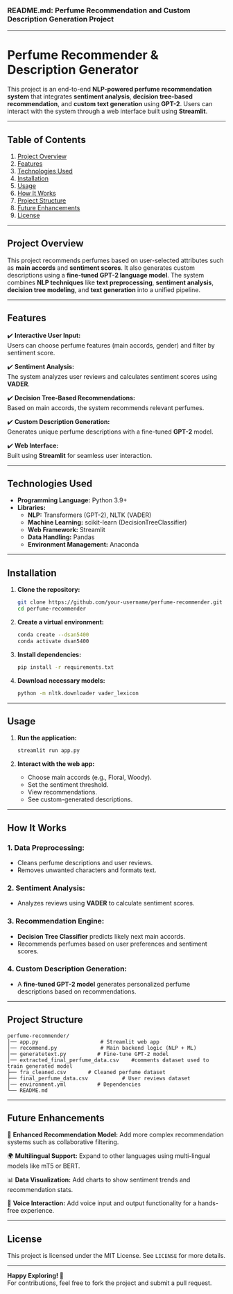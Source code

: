 ### **README.md: Perfume Recommendation and Custom Description Generation Project**  

---

# **Perfume Recommender & Description Generator**  
This project is an end-to-end **NLP-powered perfume recommendation system** that integrates **sentiment analysis**, **decision tree-based recommendation**, and **custom text generation** using **GPT-2**. Users can interact with the system through a web interface built using **Streamlit**.

---

## **Table of Contents**  

1. [Project Overview](#project-overview)  
2. [Features](#features)  
3. [Technologies Used](#technologies-used)  
4. [Installation](#installation)  
5. [Usage](#usage)  
6. [How It Works](#how-it-works)  
7. [Project Structure](#project-structure)  
8. [Future Enhancements](#future-enhancements)  
9. [License](#license)  

---

## **Project Overview**  

This project recommends perfumes based on user-selected attributes such as **main accords** and **sentiment scores**. It also generates custom descriptions using a **fine-tuned GPT-2 language model**. The system combines **NLP techniques** like **text preprocessing**, **sentiment analysis**, **decision tree modeling**, and **text generation** into a unified pipeline.

---

## **Features**  

✔️ **Interactive User Input:**  
Users can choose perfume features (main accords, gender) and filter by sentiment score.  

✔️ **Sentiment Analysis:**  
The system analyzes user reviews and calculates sentiment scores using **VADER**.  

✔️ **Decision Tree-Based Recommendations:**  
Based on main accords, the system recommends relevant perfumes.  

✔️ **Custom Description Generation:**  
Generates unique perfume descriptions with a fine-tuned **GPT-2** model.  

✔️ **Web Interface:**  
Built using **Streamlit** for seamless user interaction.  

---

## **Technologies Used**  

- **Programming Language:** Python 3.9+  
- **Libraries:**  
  - **NLP:** Transformers (GPT-2), NLTK (VADER)  
  - **Machine Learning:** scikit-learn (DecisionTreeClassifier)  
  - **Web Framework:** Streamlit  
  - **Data Handling:** Pandas  
  - **Environment Management:** Anaconda  

---

## **Installation**  

1. **Clone the repository:**  
   ```bash
   git clone https://github.com/your-username/perfume-recommender.git
   cd perfume-recommender
   ```

2. **Create a virtual environment:**  
   ```bash
   conda create --dsan5400 
   conda activate dsan5400
   ```

3. **Install dependencies:**  
   ```bash
   pip install -r requirements.txt
   ```

4. **Download necessary models:**  
   ```bash
   python -m nltk.downloader vader_lexicon
   ```

---

## **Usage**  

1. **Run the application:**  
   ```bash
   streamlit run app.py
   ```

2. **Interact with the web app:**  
   - Choose main accords (e.g., Floral, Woody).  
   - Set the sentiment threshold.  
   - View recommendations.  
   - See custom-generated descriptions.  

---

## **How It Works**  

### **1. Data Preprocessing:**  
- Cleans perfume descriptions and user reviews.  
- Removes unwanted characters and formats text.

### **2. Sentiment Analysis:**  
- Analyzes reviews using **VADER** to calculate sentiment scores.

### **3. Recommendation Engine:**  
- **Decision Tree Classifier** predicts likely next main accords.  
- Recommends perfumes based on user preferences and sentiment scores.

### **4. Custom Description Generation:**  
- A **fine-tuned GPT-2 model** generates personalized perfume descriptions based on recommendations.

---

## **Project Structure**  

```
perfume-recommender/
│── app.py                    # Streamlit web app
│── recommend.py              # Main backend logic (NLP + ML)
│── generatetext.py          # Fine-tune GPT-2 model
│── extracted_final_perfume_data.csv    #comments dataset used to train generated model
├── fra_cleaned.csv       # Cleaned perfume dataset
├── final_perfume_data.csv           # User reviews dataset
│── environment.yml          # Dependencies
└── README.md
```

---

## **Future Enhancements**  

🔮 **Enhanced Recommendation Model:** Add more complex recommendation systems such as collaborative filtering.  

🌍 **Multilingual Support:** Expand to other languages using multi-lingual models like mT5 or BERT.  

📊 **Data Visualization:** Add charts to show sentiment trends and recommendation stats.  

💬 **Voice Interaction:** Add voice input and output functionality for a hands-free experience.  

---

## **License**  

This project is licensed under the MIT License. See `LICENSE` for more details.  

---

**Happy Exploring! 🚀**  
For contributions, feel free to fork the project and submit a pull request. 